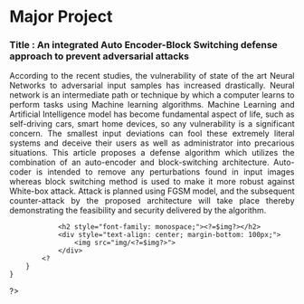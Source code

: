 # Major Project

<h3> Title : An integrated Auto Encoder-Block Switching defense approach to prevent adversarial attacks </h3>
<p align="justify"> According to the recent studies, the vulnerability of state of the art Neural Networks to adversarial input samples has increased drastically. Neural network is an intermediate path or technique by which a computer learns to perform tasks using Machine learning algorithms. Machine Learning and Artificial Intelligence model has become fundamental aspect of life, such as self-driving cars, smart home devices, so any vulnerability is a significant concern. The smallest input deviations can fool these extremely literal systems and deceive their users as well as administrator into precarious situations. This article proposes a defense algorithm which utilizes the combination of an auto-encoder and block-switching architecture. Auto-coder is intended to remove any perturbations found in input images whereas block switching method is used to make it more robust against White-box attack. Attack is planned using FGSM model, and the subsequent counter-attack by the proposed architecture will take place thereby demonstrating the feasibility and security delivered by the algorithm.</p>


<?php
    $dir = 'Dataset';
    $files = scandir($dir);
    $ext = '.png';
    foreach ($files as $img) {
        if ( substr_compare($img, $ext, -strlen($ext), strlen($ext)) === 0 ) {
            ?>
                <h2 style="font-family: monospace;"><?=$img?></h2>
                <div style="text-align: center; margin-bottom: 100px;">
                    <img src="img/<?=$img?>">
                </div>
            <?
        }
    }
?>
